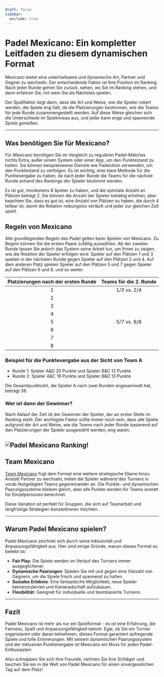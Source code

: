 ```yaml
---
draft: false
sidebar:
  exclude: true
---
```


# Padel Mexicano: Ein kompletter Leitfaden zu diesem dynamischen Format

Mexicano bietet eine unterhaltsame und dynamische Art, Partner und Gegner zu wechseln. Der entscheidende Faktor ist Ihre Position im Ranking. Nach jeder Runde gehen Sie zurück, sehen, wo Sie im Ranking stehen, und dann erfahren Sie, mit wem Sie als Nächstes spielen.

Der Spaßfaktor liegt darin, dass die Art und Weise, wie die Spieler rotiert werden, die Spiele eng hält, da die Platzierungen bestimmen, wie die Teams für jede Runde zusammengestellt werden. Auf diese Weise gleichen sich die Unterschiede im Spielniveau aus, und jeder kann enge und spannende Spiele genießen.

---

## Was benötigen Sie für Mexicano?

Für Mexicano benötigen Sie im Vergleich zu regulären Padel-Matches nichts Extra, außer einem System oder einer App, um den Punktestand zu halten. Sie können beispielsweise Dienste wie Padelution verwenden, um den Punktestand zu verfolgen. Es ist wichtig, eine klare Methode für die Punktevergabe zu haben, da nach jeder Runde die Teams für die nächste Runde anhand des Rankings der Spieler bestimmt werden.

Es ist gut, mindestens 8 Spieler zu haben, und die optimale Anzahl an Plätzen beträgt 2. Sie können die Anzahl der Spieler beliebig erhöhen, aber beachten Sie, dass es gut ist, eine Anzahl von Plätzen zu haben, die durch 4 teilbar ist, damit die Rotation reibungslos verläuft und jeder zur gleichen Zeit spielt.

## Regeln von Mexicano
Alle grundlegenden Regeln des Padel gelten beim Spielen von Mexicano. Zu Beginn können Sie die ersten Paare zufällig auswählen. Ab der zweiten Runde lassen Sie jedoch das System seine Arbeit tun, um Ihnen zu zeigen, wie die Rotation der Spieler erfolgen wird. Spieler auf den Plätzen 1 und 3 spielen in der nächsten Runde gegen Spieler auf den Plätzen 2 und 4. Auf dem anderen Platz spielen Spieler auf den Plätzen 5 und 7 gegen Spieler auf den Plätzen 6 und 8, und so weiter.

| Platzierungen nach der ersten Runde | Teams für die 2. Runde |
|:----------------------------------:|:----------------------:|
|                 1                  |      1/3 vs. 2/4       |
|                 2                  |                        |
|                 3                  |                        |
|                 4                  |                        |
|                 5                  |      5/7 vs. 6/8       |
|                 6                  |                        |
|                 7                  |                        |
|                 8                  |                        |


### Beispiel für die Punktevergabe aus der Sicht von Team A
- Runde 1: Spieler A&D 20 Punkte und Spieler B&C 12 Punkte
- Runde 2: Spieler A&C 19 Punkte und Spieler B&D 13 Punkte

Die Gesamtpunktzahl, die Spieler A nach zwei Runden angesammelt hat, beträgt 39.


### Wer ist dann der Gewinner?
Nach Ablauf der Zeit ist der Gewinner der Spieler, der an erster Stelle im Ranking steht. Der wichtigste Faktor sollte immer noch sein, dass alle Spiele aufgrund der Art und Weise, wie die Teams nach jeder Runde basierend auf den Platzierungen der Spieler ausgewählt werden, eng waren.

![Padel Mexicano Ranking!](/de/images/padel-mexicano.png "Padel Mexicano Ranking")
---

## Team Mexicano

[Team Mexicano](/de/team-mexicano) fügt dem Format eine weitere strategische Ebene hinzu. Anstatt Partner zu wechseln, treten die Spieler während des Turniers in vorab festgelegten Teams gegeneinander an. Die Punkte- und dynamischen Paarungssysteme bleiben gleich, aber alle Punkte werden für Teams anstatt für Einzelpersonen berechnet.

Diese Variation ist perfekt für Gruppen, die sich auf Teamarbeit und langfristige Strategien konzentrieren möchten.

---

## Warum Padel Mexicano spielen?

Padel Mexicano zeichnet sich durch seine Inklusivität und Anpassungsfähigkeit aus. Hier sind einige Gründe, warum dieses Format so beliebt ist:
- **Fair Play**: Die Spiele werden im Verlauf des Turniers immer ausgeglichener.
- **Dynamische Paarungen**: Spielen Sie mit und gegen eine Vielzahl von Gegnern, um die Spiele frisch und spannend zu halten.
- **Soziales Erlebnis**: Eine fantastische Möglichkeit, neue Spieler kennenzulernen und Kameradschaft aufzubauen.
- **Flexibilität**: Geeignet für individuelle und teambasierte Turniere.

---

## Fazit

Padel Mexicano ist mehr als nur ein Spielformat - es ist eine Erfahrung, die Fairness, Spaß und Anpassungsfähigkeit betont. Egal, ob Sie ein Turnier organisieren oder daran teilnehmen, dieses Format garantiert aufregende Spiele und tolle Erinnerungen. Mit seinem dynamischen Paarungssystem und der inklusiven Punktevergabe ist Mexicano ein Muss für jeden Padel-Enthusiasten.

Also schnappen Sie sich Ihre Freunde, nehmen Sie Ihre Schläger und tauchen Sie ein in die Welt von Padel Mexicano für einen unvergesslichen Tag auf dem Platz!